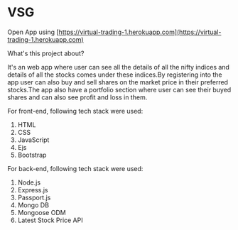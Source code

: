 # VSG
Open App using [https://virtual-trading-1.herokuapp.com](https://virtual-trading-1.herokuapp.com)

What's this project about?

It's an web app where user can see all the details of all the nifty indices and details of all the stocks comes under these indices.By registering into the app user can also buy and sell shares on the market price in their preferred stocks.The app also have a portfolio section where user can see their buyed shares and can also see profit and loss in them.

For front-end, following tech stack were used:
1) HTML
2) CSS
3) JavaScript
4) Ejs
5) Bootstrap


For back-end, following tech stack were used:
1) Node.js
2) Express.js
3) Passport.js
4) Mongo DB
5) Mongoose ODM
6) Latest Stock Price API
